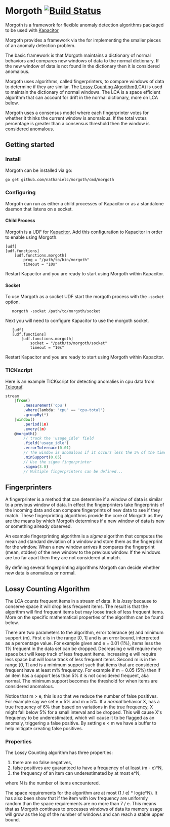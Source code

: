 
Morgoth [![Build Status](https://travis-ci.org/nathanielc/morgoth.svg?branch=master)](https://travis-ci.org/nathanielc/morgoth)
=======

Morgoth is a framework for flexible anomaly detection algorithms packaged to be used with [Kapacitor](https:/github.com/influxdata/kapacitor)

Morgoth provides a framework via the  for implementing the smaller pieces of an anomaly detection problem.

The basic framework is that Morgoth maintains a dictionary of normal behaviors and compares new windows of data to the normal dictionary.
If the new window of data is not found in the dictionary then it is considered anomalous.

Morgoth uses algorithms, called fingerprinters, to compare windows of data to determine if they are similar.
The [Lossy Counting Algorithm](http://www.vldb.org/conf/2002/S10P03.pdf)(LCA) is used to maintain the dictionary of normal windows.
The LCA is a space efficient algorithm that can account for drift in the normal dictionary, more on LCA below.

Morgoth uses a consensus model where each fingerprinter votes for whether it thinks the current window is anomalous.
If the total votes percentage is greater than a consensus threshold then the window is considered anomalous.

## Getting started

### Install

Morgoth can be installed via go:

```sh
go get github.com/nathanielc/morgoth/cmd/morgoth
```

### Configuring

Morgoth can run as either a child processes of Kapacitor or as a standalone daemon that listens on a socket.

#### Child Process

Morgoth is a UDF for [Kapacitor](https://github.com/influxdata/kapacitor).
Add this configuration to Kapacitor in order to enable using Morgoth.

```
[udf]
[udf.functions]
    [udf.functions.morgoth]
        prog = "/path/to/bin/morgoth"
        timeout = "10s"
```

Restart Kapacitor and you are ready to start using Morgoth within Kapacitor.

#### Socket

To use Morgoth as a socket UDF start the morgoth process with the `-socket` option.

```
   morgoth -socket /path/to/morgoth/socket
```

Next you will need to configure Kapacitor to use the morgoth socket.

```
   [udf]
   [udf.functions]
       [udf.functions.morgoth]
           socket = "/path/to/morgoth/socket"
           timeout = "10s"
```

Restart Kapacitor and you are ready to start using Morgoth within Kapacitor.


### TICKscript

Here is an example TICKscript for detecting anomalies in cpu data from [Telegraf](https://github.com/influxdata/telegraf).

```javascript
stream
    |from()
        .measurement('cpu')
        .where(lambda: "cpu" == 'cpu-total')
        .groupBy(*)
    |window()
        .period(1m)
        .every(1m)
    @morgoth()
        // track the 'usage_idle' field
        .field('usage_idle')
        .errorTolernace(0.01)
        // The window is anomalous if it occurs less the 5% of the time.
        .minSupport(0.05)
        // Use the sigma fingerprinter
        .sigma(3.0)
        // Multiple fingerprinters can be defined...
```


## Fingerprinters

A fingerprinter is a method that can determine if a window of data is similar to a previous window of data.
In effect the fingerprinters take fingerprints of the incoming data and can compare fingerprints of new data to see if they match.
These fingerprinting algorithms provide the core of Morgoth as they are the means by which Morgoth determines if a new window of data is new or something already observed.

An example fingerprinting algorithm is a *sigma* algorithm that computes the mean and standard deviation of a window and store them as the fingerprint for the window.
When a new window arrives it compares the fingerprint (mean, stddev) of the new window to the previous window.
If the windows are too far apart then they are not considered at match.

By defining several fingerprinting algorithms Morgoth can decide whether new data is anomalous or normal.

## Lossy Counting Algorithm

The LCA counts frequent items in a stream of data.
It is *lossy* because to conserve space it will drop less frequent items.
The result is that the algorithm will find frequent items but may loose track of less frequent items.
More on the specific mathematical properties of the algorithm can be found below.

There are two parameters to the algorithm, error tolerance (e) and minimum support (m).
First e is in the range [0, 1] and is an error bound, interpreted as a percentage value.
For example given and e = 0.01 (1%), items less the 1% frequent in the data set can be dropped.
Decreasing e will require more space but will keep track of less frequent items.
Increasing e will require less space but will loose track of less frequent items.
Second m is in the range [0, 1] and is a minimum support such that items that are considered frequent have at least m% frequency.
For example if m = 0.05 (5%) then if an item has a support less than 5% it is not considered frequent, aka normal.
The minimum support becomes the threshold for when items are considered anomalous.

Notice that m > e, this is so that we reduce the number of false positives.
For example say we set e = 5% and m = 5%.
If a *normal* behavior X, has a true frequency of 6% than based on variations in the true frequency, X might fall below 5% for a small interval and be dropped.
This will cause X's frequency to be underestimated, which will cause it to be flagged as an anomaly, triggering a false positive.
By setting e < m we have a buffer to help mitigate creating false positives.


### Properties

The Lossy Counting algorithm has three properties:

1. there are no false negatives,
2. false positives are guaranteed to have a frequency of at least (m - e)*N,
3. the frequency of an item can underestimated by at most e*N,

where N is the number of items encountered.

The space requirements for the algorithm are at most (1 / e) * log(e*N).
It has also been show that if the item with low frequency are uniformly random than the space requirements are no more than 7 / e.
This means that as Morgoth continues to processes windows of data its memory usage will grow as the log of the number of windows and can reach a stable upper bound.


